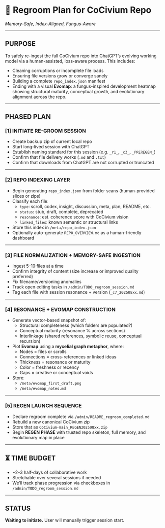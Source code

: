 <!-- Filename: admin_regroom_20250727.md -->

# 🧠 Regroom Plan for CoCivium Repo
*Memory-Safe, Index-Aligned, Fungus-Aware*

---

## PURPOSE

To safely re-ingest the full CoCivium repo into ChatGPT’s evolving working model via a human-assisted, loss-aware process. This includes:

- Cleaning corruptions or incomplete file loads
- Ensuring file versions grow or converge sanely
- Building a complete `repo_index.json` manifest
- Ending with a visual **Evomap**: a fungus-inspired development heatmap showing structural maturity, conceptual growth, and evolutionary alignment across the repo.

---

## PHASED PLAN

### [1] INITIATE RE-GROOM SESSION

- Create backup zip of current local repo
- Start long-lived session with ChatGPT
- Establish naming standard for this session (e.g. `_r1_`, `_c3_`, `_PREREGEN_`)
- Confirm that file delivery works (`.md` and `.txt`)
- Confirm that downloads from ChatGPT are not corrupted or truncated

---

### [2] REPO INDEXING LAYER

- Begin generating `repo_index.json` from folder scans (human-provided slices or zips)
- Classify each file:
  - `type`: scroll, codex, insight, discussion, meta, plan, README, etc.
  - `status`: stub, draft, complete, deprecated
  - `resonance`: est. coherence score with CoCivium vision
  - `linked_files`: known semantic or structural links
- Store this index in `/meta/repo_index.json`
- Optionally auto-generate `REPO_OVERVIEW.md` as a human-friendly dashboard

---

### [3] FILE NORMALIZATION + MEMORY-SAFE INGESTION

- Ingest 5–10 files at a time
- Confirm integrity of content (size increase or improved quality preferred)
- Fix filename/versioning anomalies
- Track open editing tasks in `/admin/TODO_regroom_session.md`
- Tag each file with session resonance + version (`_c7_202508xx.md`)

---

### [4] RESONANCE + EVOMAP CONSTRUCTION

- Generate vector-based snapshot of:
  - Structural completeness (which folders are populated?)
  - Conceptual maturity (resonance % across sections)
  - Interlinkage (shared references, symbolic reuse, conceptual recursion)
- Plot **Evomap** using a **mycelial graph metaphor**, where:
  - Nodes = files or scrolls
  - Connections = cross-references or linked ideas
  - Thickness = resonance or maturity
  - Color = freshness or recency
  - Gaps = creative or conceptual voids
- Store:
  - `/meta/evomap_first_draft.png`
  - `/meta/evomap_notes.md`

---

### [5] REGEN LAUNCH SEQUENCE

- Declare regroom complete via `/admin/README_regroom_completed.md`
- Rebuild a new canonical CoCivium zip
- Store that as `CoCivium-main_REGEN202508xx.zip`
- Begin **REGEN PHASE** with trusted repo skeleton, full memory, and evolutionary map in place

---

## ⏳ TIME BUDGET

- ~2–3 half-days of collaborative work
- Stretchable over several sessions if needed
- We’ll track phase progression via checkboxes in `/admin/TODO_regroom_session.md`

---

## STATUS

**Waiting to initiate.** User will manually trigger session start.

